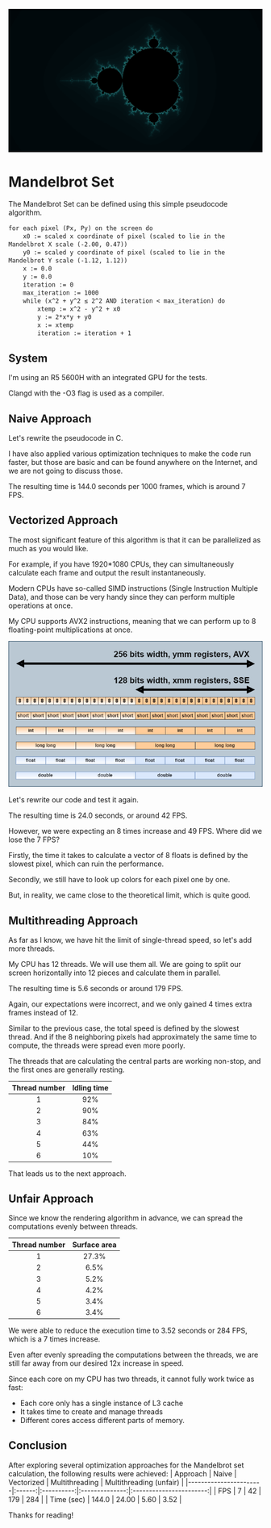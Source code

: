![](./media/mandelbrot.png)

# Mandelbrot Set

The Mandelbrot Set can be defined using this simple pseudocode algorithm.

```
for each pixel (Px, Py) on the screen do
    x0 := scaled x coordinate of pixel (scaled to lie in the Mandelbrot X scale (-2.00, 0.47))
    y0 := scaled y coordinate of pixel (scaled to lie in the Mandelbrot Y scale (-1.12, 1.12))
    x := 0.0
    y := 0.0
    iteration := 0
    max_iteration := 1000
    while (x^2 + y^2 ≤ 2^2 AND iteration < max_iteration) do
        xtemp := x^2 - y^2 + x0
        y := 2*x*y + y0
        x := xtemp
        iteration := iteration + 1
```

## System

I'm using an R5 5600H with an integrated GPU for the tests.

Clangd with the -O3 flag is used as a compiler.

## Naive Approach

Let's rewrite the pseudocode in C.

I have also applied various optimization techniques to make the code run faster, but those are basic and can be found anywhere on the Internet, and we are not going to discuss those.

The resulting time is 144.0 seconds per 1000 frames, which is around 7 FPS.

## Vectorized Approach

The most significant feature of this algorithm is that it can be parallelized as much as you would like.

For example, if you have 1920*1080 CPUs, they can simultaneously calculate each frame and output the result instantaneously.

Modern CPUs have so-called SIMD instructions (Single Instruction Multiple Data), and those can be very handy since they can perform multiple operations at once.

My CPU supports AVX2 instructions, meaning that we can perform up to 8 floating-point multiplications at once.

![](./media/regs.png)

Let's rewrite our code and test it again.

The resulting time is 24.0 seconds, or around 42 FPS.

However, we were expecting an 8 times increase and 49 FPS. Where did we lose the 7 FPS?

Firstly, the time it takes to calculate a vector of 8 floats is defined by the slowest pixel, which can ruin the performance.

Secondly, we still have to look up colors for each pixel one by one.

But, in reality, we came close to the theoretical limit, which is quite good.

## Multithreading Approach

As far as I know, we have hit the limit of single-thread speed, so let's add more threads.

My CPU has 12 threads. We will use them all. We are going to split our screen horizontally into 12 pieces and calculate them in parallel.

The resulting time is 5.6 seconds or around 179 FPS.

Again, our expectations were incorrect, and we only gained 4 times extra frames instead of 12.

Similar to the previous case, the total speed is defined by the slowest thread. And if the 8 neighboring pixels had approximately the same time to compute, the threads were spread even more poorly.

The threads that are calculating the central parts are working non-stop, and the first ones are generally resting.

| Thread number | Idling time |
|:-------------:|:-----------:|
| 1             | 92%         |
| 2             | 90%         |
| 3             | 84%         |
| 4             | 63%         |
| 5             | 44%         |
| 6             | 10%         |

That leads us to the next approach.

## Unfair Approach

Since we know the rendering algorithm in advance, we can spread the computations evenly between threads.

| Thread number |  Surface area |
|:-------------:|:-----------:|
| 1             | 27.3%        |
| 2             | 6.5%         |
| 3             | 5.2%         |
| 4             | 4.2%         |
| 5             | 3.4%         |
| 6             | 3.4%         |

We were able to reduce the execution time to 3.52 seconds or 284 FPS, which is a 7 times increase.

Even after evenly spreading the computations between the threads, we are still far away from our desired 12x increase in speed.

Since each core on my CPU has two threads, it cannot fully work twice as fast:
- Each core only has a single instance of L3 cache
- It takes time to create and manage threads
- Different cores access different parts of memory.

## Conclusion
After exploring several optimization approaches for the Mandelbrot set calculation, the following results were achieved:
| Approach              | Naive  | Vectorized | Multithreading | Multithreading (unfair) |
|-----------------------|:------:|:----------:|:--------------:|:-----------------------:|
| FPS                   | 7      | 42         | 179            | 284                     |
| Time (sec)            | 144.0  | 24.00      | 5.60           | 3.52                    |

Thanks for reading!
